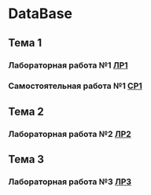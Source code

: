 # DataBase

## Тема 1
### Лабораторная работа №1 [ЛР1](https://github.com/MelnikNO/DataBase/blob/main/ЛР1.md)

### Самостоятельная работа №1 [СР1](https://github.com/MelnikNO/DataBase/blob/main/СР%201/СР-1.md)

## Тема 2
### Лабораторная работа №2 [ЛР2](https://github.com/MelnikNO/DataBase/tree/main/ЛР2)

## Тема 3
### Лабораторная работа №3 [ЛР3](https://github.com/MelnikNO/DataBase/blob/main/ЛР3.md)
